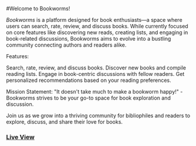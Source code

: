 #Welcome to Bookworms!

*Bookworms* is a platform designed for book enthusiasts—a space where users can search, rate, review, and discuss books. While currently focused on core features like discovering new reads, creating lists, and engaging in book-related discussions, Bookworms aims to evolve into a bustling community connecting authors and readers alike.

Features:

Search, rate, review, and discuss books.
Discover new books and compile reading lists.
Engage in book-centric discussions with fellow readers.
Get personalized recommendations based on your reading preferences.

Mission Statement:
"It doesn't take much to make a bookworm happy!" - Bookworms strives to be your go-to space for book exploration and discussion.

Join us as we grow into a thriving community for bibliophiles and readers to explore, discuss, and share their love for books.

### [Live View](https://)
